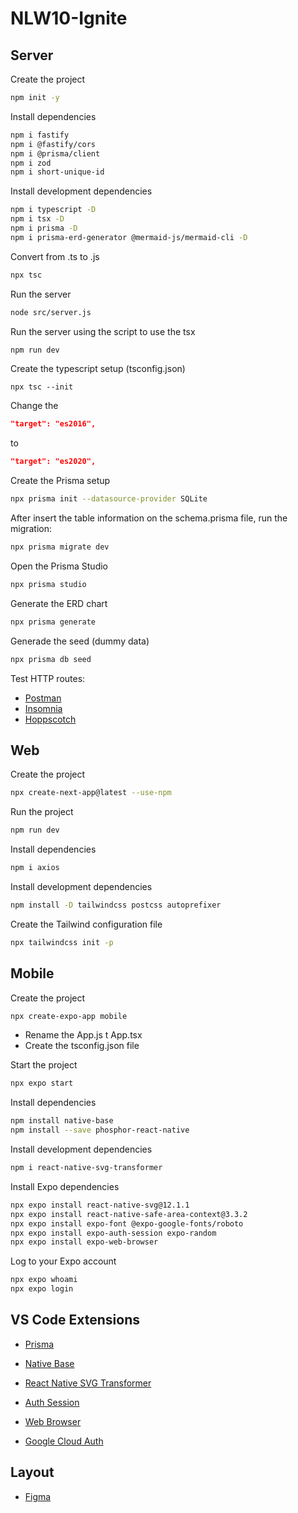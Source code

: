 # NLW10-Ignite

## Server
Create the project
```sh
npm init -y
```

Install dependencies
```sh
npm i fastify
npm i @fastify/cors
npm i @prisma/client
npm i zod
npm i short-unique-id
```

Install development dependencies
```sh
npm i typescript -D
npm i tsx -D
npm i prisma -D
npm i prisma-erd-generator @mermaid-js/mermaid-cli -D
```

Convert from .ts to .js
```sh
npx tsc
```

Run the server
```sh
node src/server.js
```
Run the server using the script to use the tsx
```sh
npm run dev
```

Create the typescript setup (tsconfig.json)
```
npx tsc --init
```
Change the 
```json
"target": "es2016",  
```
to
```json
"target": "es2020",
```

Create the Prisma setup
```sh
npx prisma init --datasource-provider SQLite
```

After insert the table information on the schema.prisma file, run the migration:
```sh
npx prisma migrate dev
```

Open the Prisma Studio
```sh
npx prisma studio
```

Generate the ERD chart
```sh
npx prisma generate
```

Generade the seed (dummy data)
```sh
npx prisma db seed
```

Test HTTP routes:
- [Postman]()
- [Insomnia]()
- [Hoppscotch]()

## Web

Create the project
```sh
npx create-next-app@latest --use-npm
```

Run the project
```sh
npm run dev
```

Install dependencies
```sh
npm i axios
```

Install development dependencies
```sh
npm install -D tailwindcss postcss autoprefixer
```

Create the Tailwind configuration file
```sh
npx tailwindcss init -p
```

## Mobile

Create the project
```sh
npx create-expo-app mobile
```
- Rename the App.js t App.tsx
- Create the tsconfig.json file

Start the project
```sh
npx expo start
```

Install dependencies
```sh
npm install native-base
npm install --save phosphor-react-native
```

Install development dependencies
```sh
npm i react-native-svg-transformer
```

Install Expo dependencies
```sh
npx expo install react-native-svg@12.1.1
npx expo install react-native-safe-area-context@3.3.2
npx expo install expo-font @expo-google-fonts/roboto
npx expo install expo-auth-session expo-random
npx expo install expo-web-browser
```

Log to your Expo account
```sh
npx expo whoami
npx expo login
```

## VS Code Extensions

- [Prisma](https://marketplace.visualstudio.com/items?itemName=Prisma.prisma)


- [Native Base](https://nativebase.io/)
- [React Native SVG Transformer](https://github.com/kristerkari/react-native-svg-transformer)
- [Auth Session](https://docs.expo.dev/versions/latest/sdk/auth-session/)
- [Web Browser](https://docs.expo.dev/versions/v46.0.0/sdk/webbrowser/)
- [Google Cloud Auth](https://console.cloud.google.com/)

## Layout
- [Figma](https://www.figma.com/file/Ld9q6mt8Rsg7982IzL5DK6/Bolão-da-Copa?node-id=0%3A1)